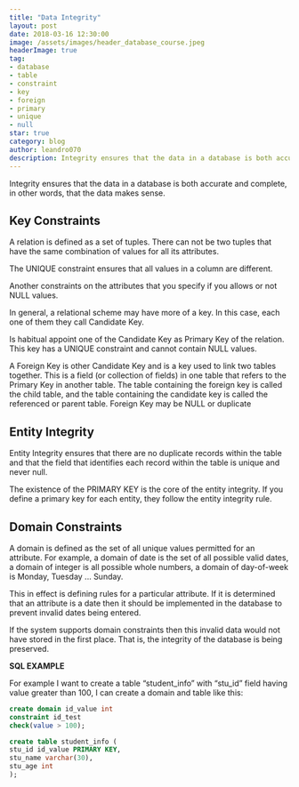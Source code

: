 ```yaml
---
title: "Data Integrity"
layout: post
date: 2018-03-16 12:30:00
image: /assets/images/header_database_course.jpeg
headerImage: true
tag:
- database
- table
- constraint
- key
- foreign
- primary
- unique
- null
star: true
category: blog
author: leandro070
description: Integrity ensures that the data in a database is both accurate and complete, in other words, that the data makes sense.
---
```


Integrity ensures that the data in a database is both accurate and complete, in other words, that the data makes sense. 

## Key Constraints

A relation is defined as a set of tuples. There can not be two tuples that have the same
combination of values for all its attributes.

The UNIQUE constraint ensures that all values in a column are different.

Another constraints on the attributes that  you specify  if you allows or not NULL values.

In general, a relational scheme may have more of a key. In this case, each one of them they call Candidate Key. 

Is habitual appoint one of the Candidate Key as Primary Key of the relation. This key has a UNIQUE constraint and cannot contain NULL values.

A Foreign Key is other Candidate Key and is a key used to link two tables together. This is a field (or collection of fields) in one table that refers to the Primary Key in another table. The table containing the foreign key is called the child table, and the table containing the candidate key is called the referenced or parent table. Foreign Key may be NULL or duplicate 

## Entity Integrity

Entity Integrity ensures that there are no duplicate records within the table and that the field that identifies each record within the table is unique and never null. 

The existence of the PRIMARY KEY is the core of the entity integrity. If you define a primary key for each entity, they follow the entity integrity rule.

## Domain Constraints

A domain is defined as the set of all unique values permitted for an attribute.  For example, a domain of date is the set of all possible valid dates, a domain of integer is all possible whole numbers, a domain of day-of-week is Monday, Tuesday ... Sunday.

This in effect is defining rules for a particular attribute.  If it is determined that an attribute is a date then it should be implemented in the database to prevent invalid dates being entered.

If the system supports domain constraints then this invalid data 
would not have stored in the first place.  That is, the integrity of the
 database is being preserved.

**SQL EXAMPLE**

For example I want to create a table “student_info” with “stu_id” field having value greater than 100, I can create a domain and table like this:

```sql
create domain id_value int
constraint id_test
check(value > 100);

create table student_info (
stu_id id_value PRIMARY KEY,
stu_name varchar(30),
stu_age int
);
```


